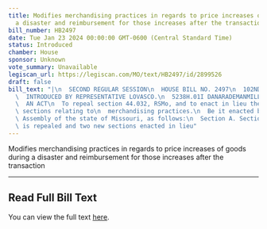 ```yaml
---
title: Modifies merchandising practices in regards to price increases of goods during
  a disaster and reimbursement for those increases after the transaction
bill_number: HB2497
date: Tue Jan 23 2024 00:00:00 GMT-0600 (Central Standard Time)
status: Introduced
chamber: House
sponsor: Unknown
vote_summary: Unavailable
legiscan_url: https://legiscan.com/MO/text/HB2497/id/2899526
draft: false
bill_text: "|\n  SECOND REGULAR SESSION\n  HOUSE BILL NO. 2497\n  102ND GENERAL ASSEMBLY\n\
  \  INTRODUCED BY REPRESENTATIVE LOVASCO.\n  5238H.01I DANARADEMANMILLER,ChiefClerk\n\
  \  AN ACT\n  To repeal section 44.032, RSMo, and to enact in lieu thereof two new\
  \ sections relating to\n  merchandising practices.\n  Be it enacted by the General\
  \ Assembly of the state of Missouri, as follows:\n  Section A. Section 44.032, RSMo,\
  \ is repealed and two new sections enacted in lieu"
---
```

Modifies merchandising practices in regards to price increases of goods during a disaster and reimbursement for those increases after the transaction

---

## Read Full Bill Text

You can view the full text [here](https://legiscan.com/MO/text/HB2497/id/2899526).
